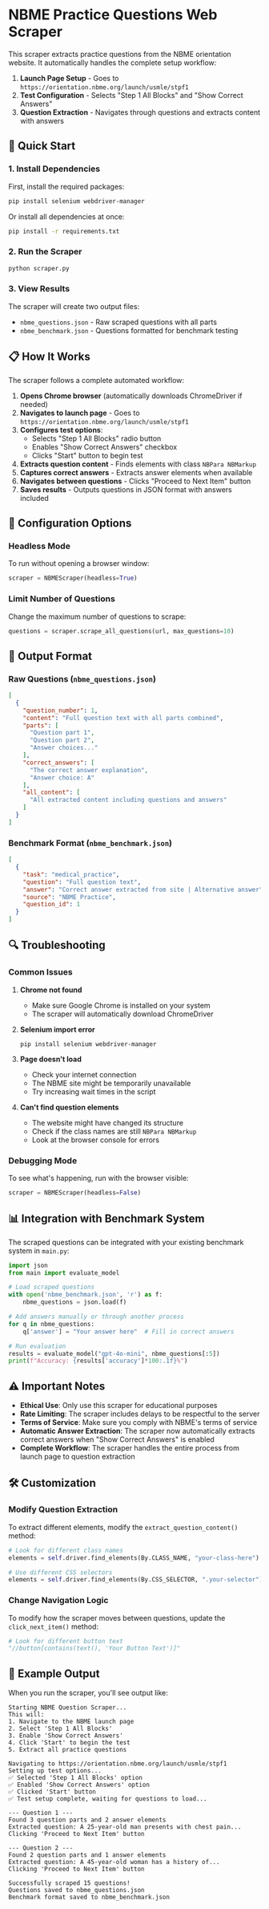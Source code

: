 # NBME Practice Questions Web Scraper

This scraper extracts practice questions from the NBME orientation website. It automatically handles the complete setup workflow:

1. **Launch Page Setup** - Goes to `https://orientation.nbme.org/launch/usmle/stpf1`
2. **Test Configuration** - Selects "Step 1 All Blocks" and "Show Correct Answers" 
3. **Question Extraction** - Navigates through questions and extracts content with answers

## 🚀 Quick Start

### 1. Install Dependencies

First, install the required packages:

```bash
pip install selenium webdriver-manager
```

Or install all dependencies at once:
```bash
pip install -r requirements.txt
```

### 2. Run the Scraper

```bash
python scraper.py
```

### 3. View Results

The scraper will create two output files:
- `nbme_questions.json` - Raw scraped questions with all parts
- `nbme_benchmark.json` - Questions formatted for benchmark testing

## 📋 How It Works

The scraper follows a complete automated workflow:

1. **Opens Chrome browser** (automatically downloads ChromeDriver if needed)
2. **Navigates to launch page** - Goes to `https://orientation.nbme.org/launch/usmle/stpf1`
3. **Configures test options**:
   - Selects "Step 1 All Blocks" radio button
   - Enables "Show Correct Answers" checkbox 
   - Clicks "Start" button to begin test
4. **Extracts question content** - Finds elements with class `NBPara NBMarkup`
5. **Captures correct answers** - Extracts answer elements when available
6. **Navigates between questions** - Clicks "Proceed to Next Item" button
7. **Saves results** - Outputs questions in JSON format with answers included

## 🔧 Configuration Options

### Headless Mode
To run without opening a browser window:

```python
scraper = NBMEScraper(headless=True)
```

### Limit Number of Questions
Change the maximum number of questions to scrape:

```python
questions = scraper.scrape_all_questions(url, max_questions=10)
```

## 📁 Output Format

### Raw Questions (`nbme_questions.json`)
```json
[
  {
    "question_number": 1,
    "content": "Full question text with all parts combined",
    "parts": [
      "Question part 1",
      "Question part 2", 
      "Answer choices..."
    ],
    "correct_answers": [
      "The correct answer explanation",
      "Answer choice: A"
    ],
    "all_content": [
      "All extracted content including questions and answers"
    ]
  }
]
```

### Benchmark Format (`nbme_benchmark.json`)
```json
[
  {
    "task": "medical_practice", 
    "question": "Full question text",
    "answer": "Correct answer extracted from site | Alternative answer",
    "source": "NBME Practice",
    "question_id": 1
  }
]
```

## 🔍 Troubleshooting

### Common Issues

1. **Chrome not found**
   - Make sure Google Chrome is installed on your system
   - The scraper will automatically download ChromeDriver

2. **Selenium import error**
   ```
   pip install selenium webdriver-manager
   ```

3. **Page doesn't load**
   - Check your internet connection
   - The NBME site might be temporarily unavailable
   - Try increasing wait times in the script

4. **Can't find question elements**
   - The website might have changed its structure
   - Check if the class names are still `NBPara NBMarkup`
   - Look at the browser console for errors

### Debugging Mode

To see what's happening, run with the browser visible:
```python
scraper = NBMEScraper(headless=False)
```

## 📊 Integration with Benchmark System

The scraped questions can be integrated with your existing benchmark system in `main.py`:

```python
import json
from main import evaluate_model

# Load scraped questions
with open('nbme_benchmark.json', 'r') as f:
    nbme_questions = json.load(f)

# Add answers manually or through another process
for q in nbme_questions:
    q['answer'] = "Your answer here"  # Fill in correct answers

# Run evaluation
results = evaluate_model("gpt-4o-mini", nbme_questions[:5])
print(f"Accuracy: {results['accuracy']*100:.1f}%")
```

## ⚠️ Important Notes

- **Ethical Use**: Only use this scraper for educational purposes
- **Rate Limiting**: The scraper includes delays to be respectful to the server
- **Terms of Service**: Make sure you comply with NBME's terms of service
- **Automatic Answer Extraction**: The scraper now automatically extracts correct answers when "Show Correct Answers" is enabled
- **Complete Workflow**: The scraper handles the entire process from launch page to question extraction

## 🛠️ Customization

### Modify Question Extraction
To extract different elements, modify the `extract_question_content()` method:

```python
# Look for different class names
elements = self.driver.find_elements(By.CLASS_NAME, "your-class-here")

# Use different CSS selectors
elements = self.driver.find_elements(By.CSS_SELECTOR, ".your-selector")
```

### Change Navigation Logic
To modify how the scraper moves between questions, update the `click_next_item()` method:

```python
# Look for different button text
"//button[contains(text(), 'Your Button Text')]"
```

## 📝 Example Output

When you run the scraper, you'll see output like:

```
Starting NBME Question Scraper...
This will:
1. Navigate to the NBME launch page
2. Select 'Step 1 All Blocks'
3. Enable 'Show Correct Answers'
4. Click 'Start' to begin the test
5. Extract all practice questions

Navigating to https://orientation.nbme.org/launch/usmle/stpf1
Setting up test options...
✅ Selected 'Step 1 All Blocks' option
✅ Enabled 'Show Correct Answers' option
✅ Clicked 'Start' button
✅ Test setup complete, waiting for questions to load...

--- Question 1 ---
Found 3 question parts and 2 answer elements
Extracted question: A 25-year-old man presents with chest pain...
Clicking 'Proceed to Next Item' button

--- Question 2 ---
Found 2 question parts and 1 answer elements
Extracted question: A 45-year-old woman has a history of...
Clicking 'Proceed to Next Item' button

Successfully scraped 15 questions!
Questions saved to nbme_questions.json
Benchmark format saved to nbme_benchmark.json
```
